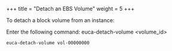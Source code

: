 +++
title = "Detach an EBS Volume"
weight = 5
+++

To detach a block volume from an instance: 

Enter the following command: 
    euca-detach-volume <volume_id>


    euca-detach-volume vol-00000000


